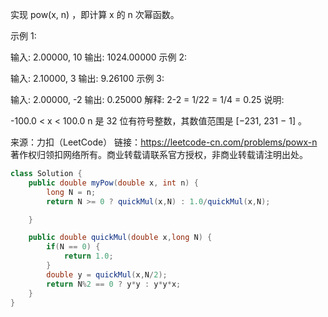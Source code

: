 实现 pow(x, n) ，即计算 x 的 n 次幂函数。

示例 1:

输入: 2.00000, 10
输出: 1024.00000
示例 2:

输入: 2.10000, 3
输出: 9.26100
示例 3:

输入: 2.00000, -2
输出: 0.25000
解释: 2-2 = 1/22 = 1/4 = 0.25
说明:

-100.0 < x < 100.0
n 是 32 位有符号整数，其数值范围是 [−231, 231 − 1] 。

来源：力扣（LeetCode）
链接：https://leetcode-cn.com/problems/powx-n
著作权归领扣网络所有。商业转载请联系官方授权，非商业转载请注明出处。

```java
class Solution {
    public double myPow(double x, int n) {
        long N = n;
        return N >= 0 ? quickMul(x,N) : 1.0/quickMul(x,N);

    }

    public double quickMul(double x,long N) {
        if(N == 0) {
            return 1.0;
        }
        double y = quickMul(x,N/2);
        return N%2 == 0 ? y*y : y*y*x;
    }
}
```


